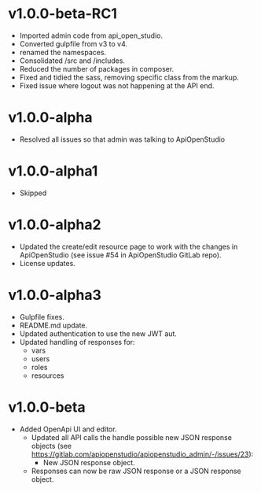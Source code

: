 v1.0.0-beta-RC1
===============

- Imported admin code from api_open_studio.
- Converted gulpfile from v3 to v4.
- renamed the namespaces.
- Consolidated /src and /includes.
- Reduced the number of packages in composer.
- Fixed and tidied the sass, removing specific class from the markup.
- Fixed issue where logout was not happening at the API end.

v1.0.0-alpha
============

- Resolved all issues so that admin was talking to ApiOpenStudio

v1.0.0-alpha1
=============

- Skipped

v1.0.0-alpha2
=============

- Updated the create/edit resource page to work with the changes in
  ApiOpenStudio (see issue #54 in ApiOpenStudio GitLab repo).
- License updates.

v1.0.0-alpha3
=============

- Gulpfile fixes.
- README.md update.
- Updated authentication to use the new JWT aut.
- Updated handling of responses for:
  - vars
  - users
  - roles
  - resources

v1.0.0-beta
===========

- Added OpenApi UI and editor.
  - Updated all API calls the handle possible new JSON response objects
    (see https://gitlab.com/apiopenstudio/apiopenstudio_admin/-/issues/23):
    - New JSON response object.
  - Responses can now be raw JSON response or a JSON response object.
